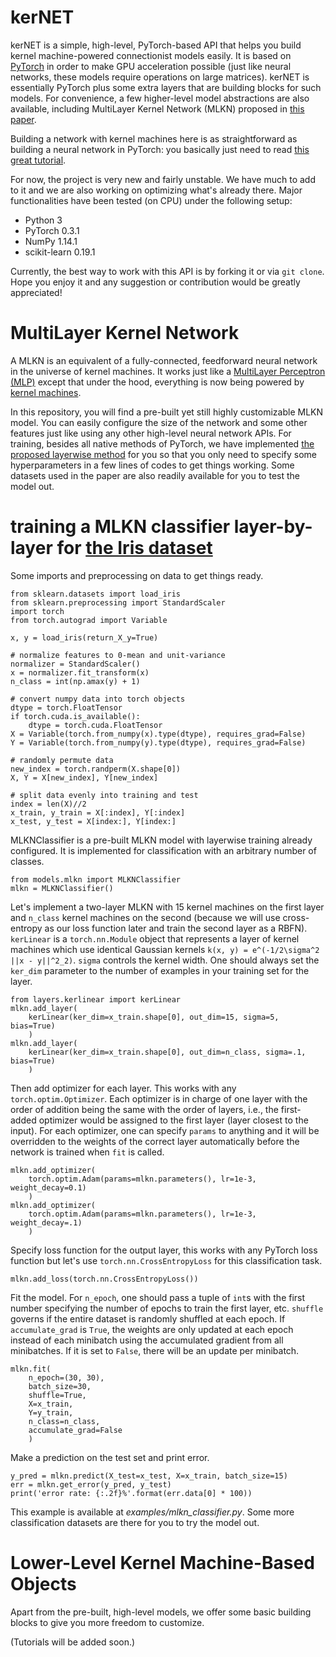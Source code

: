 # kerNET

kerNET is a simple, high-level, PyTorch-based API that helps you build kernel machine-powered connectionist models easily. It is based on [PyTorch](http://pytorch.org/) in order to make GPU acceleration possible (just like neural networks, these models require operations on large matrices).
kerNET is essentially PyTorch plus some extra layers that are building blocks for such models.
For convenience, a few higher-level model abstractions are also available, including MultiLayer Kernel Network (MLKN) proposed in [this paper](https://arxiv.org/abs/1802.03774).

Building a network with kernel machines here is as straightforward as building a neural network in PyTorch: you basically just need to read [this great tutorial](http://pytorch.org/tutorials/beginner/blitz/neural_networks_tutorial.html#sphx-glr-beginner-blitz-neural-networks-tutorial-py).

For now, the project is very new and fairly unstable. We have much to add to it and we are also working on optimizing what's already there. Major functionalities have been tested (on CPU) under the following setup:
- Python 3
- PyTorch 0.3.1
- NumPy 1.14.1
- scikit-learn 0.19.1

Currently, the best way to work with this API is by forking it or via ```git clone```. Hope you enjoy it and any suggestion or contribution would be greatly appreciated!

# MultiLayer Kernel Network

A MLKN is an equivalent of a fully-connected, feedforward neural network in the universe of kernel machines. It works just like a [MultiLayer Perceptron (MLP)](https://en.wikipedia.org/wiki/Multilayer_perceptron) except that under the hood, everything is now being powered by [kernel machines](https://en.wikipedia.org/wiki/Radial_basis_function_network).

In this repository, you will find a pre-built yet still highly customizable MLKN model. You can easily configure the size of the network and some other features just like using any other high-level neural network APIs. For training, besides all native methods of PyTorch, we have implemented [the proposed layerwise method](https://arxiv.org/abs/1802.03774) for you so that you only need to specify some hyperparameters in a few lines of codes to get things working. Some datasets used in the paper are also readily available for you to test the model out.

# training a MLKN classifier layer-by-layer for [the Iris dataset](https://en.wikipedia.org/wiki/Iris_flower_data_set)

Some imports and preprocessing on data to get things ready.
```
from sklearn.datasets import load_iris
from sklearn.preprocessing import StandardScaler
import torch
from torch.autograd import Variable

x, y = load_iris(return_X_y=True)

# normalize features to 0-mean and unit-variance
normalizer = StandardScaler()
x = normalizer.fit_transform(x)
n_class = int(np.amax(y) + 1)

# convert numpy data into torch objects
dtype = torch.FloatTensor
if torch.cuda.is_available():
    dtype = torch.cuda.FloatTensor
X = Variable(torch.from_numpy(x).type(dtype), requires_grad=False)
Y = Variable(torch.from_numpy(y).type(dtype), requires_grad=False)

# randomly permute data
new_index = torch.randperm(X.shape[0])
X, Y = X[new_index], Y[new_index]

# split data evenly into training and test
index = len(X)//2
x_train, y_train = X[:index], Y[:index]
x_test, y_test = X[index:], Y[index:]
```

MLKNClassifier is a pre-built MLKN model with layerwise training already configured. It is implemented for classification with an arbitrary number of classes.
```
from models.mlkn import MLKNClassifier
mlkn = MLKNClassifier()
```

Let's implement a two-layer MLKN with 15 kernel machines on the first layer and ```n_class``` kernel machines on the second (because we will use cross-entropy as our loss function later and train the second layer as a RBFN). ```kerLinear``` is a ```torch.nn.Module``` object that represents a layer of kernel machines which use identical Gaussian kernels ```k(x, y) = e^(-1/2\sigma^2 ||x - y||^2_2)```. ```sigma``` controls the kernel width. One should always set the ```ker_dim``` parameter to the number of examples in your training set for the layer.
```
from layers.kerlinear import kerLinear
mlkn.add_layer(
    kerLinear(ker_dim=x_train.shape[0], out_dim=15, sigma=5, bias=True)
    )
mlkn.add_layer(
    kerLinear(ker_dim=x_train.shape[0], out_dim=n_class, sigma=.1, bias=True)
    )
```

Then add optimizer for each layer. This works with any ```torch.optim.Optimizer```. Each optimizer is in charge of one layer with the order of addition being the same with the order of layers, i.e., the first-added optimizer would be assigned to the first layer (layer closest to the input). For each optimizer, one can specify ```params``` to anything and it will be overridden to the weights of the correct layer automatically before the network is trained when ```fit``` is called.
```
mlkn.add_optimizer(
    torch.optim.Adam(params=mlkn.parameters(), lr=1e-3, weight_decay=0.1)
    )
mlkn.add_optimizer(
    torch.optim.Adam(params=mlkn.parameters(), lr=1e-3, weight_decay=.1)
    )
```

Specify loss function for the output layer, this works with any PyTorch loss function but let's use ```torch.nn.CrossEntropyLoss``` for this classification task.
```
mlkn.add_loss(torch.nn.CrossEntropyLoss())
```

Fit the model. For ```n_epoch```, one should pass a tuple of ```int```s with the first number specifying the number of epochs to train the first layer, etc. ```shuffle``` governs if the entire dataset is randomly shuffled at each epoch. If ```accumulate_grad``` is ```True```, the weights are only updated at each epoch instead of each minibatch using the accumulated gradient from all minibatches. If it is set to ```False```, there will be an update per minibatch.
```
mlkn.fit(
    n_epoch=(30, 30),
    batch_size=30,
    shuffle=True,
    X=x_train,
    Y=y_train,
    n_class=n_class,
    accumulate_grad=False
    )
```

Make a prediction on the test set and print error.
```
y_pred = mlkn.predict(X_test=x_test, X=x_train, batch_size=15)
err = mlkn.get_error(y_pred, y_test)
print('error rate: {:.2f}%'.format(err.data[0] * 100))
```

This example is available at _examples/mlkn_classifier.py_. Some more classification datasets are there for you to try the model out.

# Lower-Level Kernel Machine-Based Objects

Apart from the pre-built, high-level models, we offer some basic building blocks to give you more freedom to customize.

(Tutorials will be added soon.)
